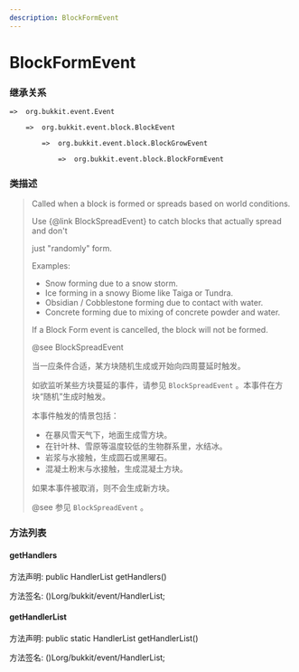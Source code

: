 ```yaml
---
description: BlockFormEvent
---
```


# BlockFormEvent

### 继承关系

    =>  org.bukkit.event.Event

        =>  org.bukkit.event.block.BlockEvent

            =>  org.bukkit.event.block.BlockGrowEvent

                =>  org.bukkit.event.block.BlockFormEvent

### 类描述

> Called when a block is formed or spreads based on world conditions.
>
> <p>
>
> Use {@link BlockSpreadEvent} to catch blocks that actually spread and don't
>
> just "randomly" form.
>
> <p>
>
> Examples:
>
> <ul>
>
> <li>Snow forming due to a snow storm.
>
> <li>Ice forming in a snowy Biome like Taiga or Tundra.
>
> <li> Obsidian / Cobblestone forming due to contact with water.
>
> <li> Concrete forming due to mixing of concrete powder and water.
>
> </ul>
>
> <p>
>
> If a Block Form event is cancelled, the block will not be formed.
>
> @see BlockSpreadEvent
>
> 当一应条件合适，某方块随机生成或开始向四周蔓延时触发。
>
> 如欲监听某些方块蔓延的事件，请参见 `BlockSpreadEvent` 。本事件在方块“随机”生成时触发。
>
> 本事件触发的情景包括：
>
> <ul>
>
> <li>在暴风雪天气下，地面生成雪方块。
>
> <li>在针叶林、雪原等温度较低的生物群系里，水结冰。
>
> <li>岩浆与水接触，生成圆石或黑曜石。
>
> <li>混凝土粉末与水接触，生成混凝土方块。
>
> </ul>
>
> 如果本事件被取消，则不会生成新方块。
>
> @see 参见 `BlockSpreadEvent` 。

### 方法列表

#### getHandlers

方法声明: public HandlerList getHandlers()

方法签名: ()Lorg/bukkit/event/HandlerList;

#### getHandlerList

方法声明: public static HandlerList getHandlerList()

方法签名: ()Lorg/bukkit/event/HandlerList;